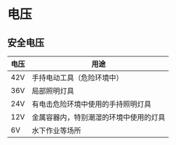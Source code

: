 # 电压
## 安全电压
| 电压|用途|
|-----|---|
| 42V | 手持电动工具（危险环境中） |
| 36V | 局部照明灯具 |
| 24V | 有电击危险环境中使用的手持照明灯具 |
| 12V | 金属容器内，特别潮湿的环境中使用的灯具 |
| 6V  | 水下作业等场所 |
